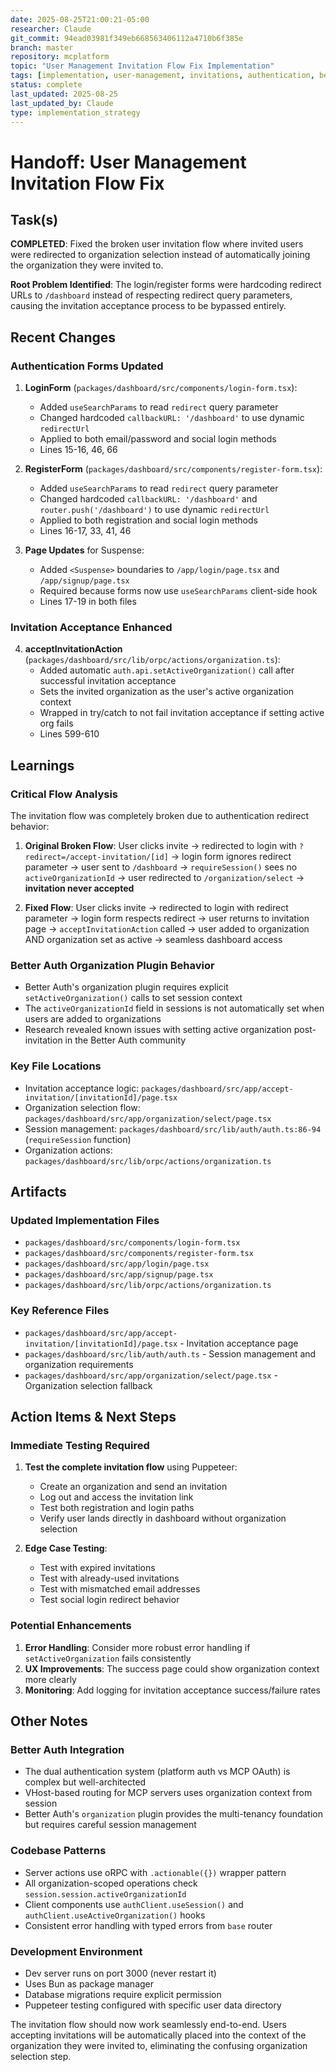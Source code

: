 ```yaml
---
date: 2025-08-25T21:00:21-05:00
researcher: Claude
git_commit: 94ead03981f349eb668563406112a4710b6f385e
branch: master
repository: mcplatform
topic: "User Management Invitation Flow Fix Implementation"
tags: [implementation, user-management, invitations, authentication, better-auth]
status: complete
last_updated: 2025-08-25
last_updated_by: Claude
type: implementation_strategy
---
```


# Handoff: User Management Invitation Flow Fix

## Task(s)
**COMPLETED**: Fixed the broken user invitation flow where invited users were redirected to organization selection instead of automatically joining the organization they were invited to.

**Root Problem Identified**: The login/register forms were hardcoding redirect URLs to `/dashboard` instead of respecting redirect query parameters, causing the invitation acceptance process to be bypassed entirely.

## Recent Changes

### Authentication Forms Updated
1. **LoginForm** (`packages/dashboard/src/components/login-form.tsx`):
   - Added `useSearchParams` to read `redirect` query parameter
   - Changed hardcoded `callbackURL: '/dashboard'` to use dynamic `redirectUrl`
   - Applied to both email/password and social login methods
   - Lines 15-16, 46, 66

2. **RegisterForm** (`packages/dashboard/src/components/register-form.tsx`):
   - Added `useSearchParams` to read `redirect` query parameter  
   - Changed hardcoded `callbackURL: '/dashboard'` and `router.push('/dashboard')` to use dynamic `redirectUrl`
   - Applied to both registration and social login methods
   - Lines 16-17, 33, 41, 46

3. **Page Updates** for Suspense:
   - Added `<Suspense>` boundaries to `/app/login/page.tsx` and `/app/signup/page.tsx`
   - Required because forms now use `useSearchParams` client-side hook
   - Lines 17-19 in both files

### Invitation Acceptance Enhanced
4. **acceptInvitationAction** (`packages/dashboard/src/lib/orpc/actions/organization.ts`):
   - Added automatic `auth.api.setActiveOrganization()` call after successful invitation acceptance
   - Sets the invited organization as the user's active organization context
   - Wrapped in try/catch to not fail invitation acceptance if setting active org fails
   - Lines 599-610

## Learnings

### Critical Flow Analysis
The invitation flow was completely broken due to authentication redirect behavior:

1. **Original Broken Flow**: User clicks invite → redirected to login with `?redirect=/accept-invitation/[id]` → login form ignores redirect parameter → user sent to `/dashboard` → `requireSession()` sees no `activeOrganizationId` → user redirected to `/organization/select` → **invitation never accepted**

2. **Fixed Flow**: User clicks invite → redirected to login with redirect parameter → login form respects redirect → user returns to invitation page → `acceptInvitationAction` called → user added to organization AND organization set as active → seamless dashboard access

### Better Auth Organization Plugin Behavior
- Better Auth's organization plugin requires explicit `setActiveOrganization()` calls to set session context
- The `activeOrganizationId` field in sessions is not automatically set when users are added to organizations
- Research revealed known issues with setting active organization post-invitation in the Better Auth community

### Key File Locations
- Invitation acceptance logic: `packages/dashboard/src/app/accept-invitation/[invitationId]/page.tsx`
- Organization selection flow: `packages/dashboard/src/app/organization/select/page.tsx`
- Session management: `packages/dashboard/src/lib/auth/auth.ts:86-94` (`requireSession` function)
- Organization actions: `packages/dashboard/src/lib/orpc/actions/organization.ts`

## Artifacts

### Updated Implementation Files
- `packages/dashboard/src/components/login-form.tsx`
- `packages/dashboard/src/components/register-form.tsx`
- `packages/dashboard/src/app/login/page.tsx`
- `packages/dashboard/src/app/signup/page.tsx`
- `packages/dashboard/src/lib/orpc/actions/organization.ts`

### Key Reference Files
- `packages/dashboard/src/app/accept-invitation/[invitationId]/page.tsx` - Invitation acceptance page
- `packages/dashboard/src/lib/auth/auth.ts` - Session management and organization requirements
- `packages/dashboard/src/app/organization/select/page.tsx` - Organization selection fallback

## Action Items & Next Steps

### Immediate Testing Required
1. **Test the complete invitation flow** using Puppeteer:
   - Create an organization and send an invitation
   - Log out and access the invitation link
   - Test both registration and login paths
   - Verify user lands directly in dashboard without organization selection

2. **Edge Case Testing**:
   - Test with expired invitations
   - Test with already-used invitations
   - Test with mismatched email addresses
   - Test social login redirect behavior

### Potential Enhancements
1. **Error Handling**: Consider more robust error handling if `setActiveOrganization` fails consistently
2. **UX Improvements**: The success page could show organization context more clearly
3. **Monitoring**: Add logging for invitation acceptance success/failure rates

## Other Notes

### Better Auth Integration
- The dual authentication system (platform auth vs MCP OAuth) is complex but well-architected
- VHost-based routing for MCP servers uses organization context from session
- Better Auth's `organization` plugin provides the multi-tenancy foundation but requires careful session management

### Codebase Patterns
- Server actions use oRPC with `.actionable({})` wrapper pattern
- All organization-scoped operations check `session.session.activeOrganizationId`
- Client components use `authClient.useSession()` and `authClient.useActiveOrganization()` hooks
- Consistent error handling with typed errors from `base` router

### Development Environment
- Dev server runs on port 3000 (never restart it)
- Uses Bun as package manager
- Database migrations require explicit permission
- Puppeteer testing configured with specific user data directory

The invitation flow should now work seamlessly end-to-end. Users accepting invitations will be automatically placed into the context of the organization they were invited to, eliminating the confusing organization selection step.